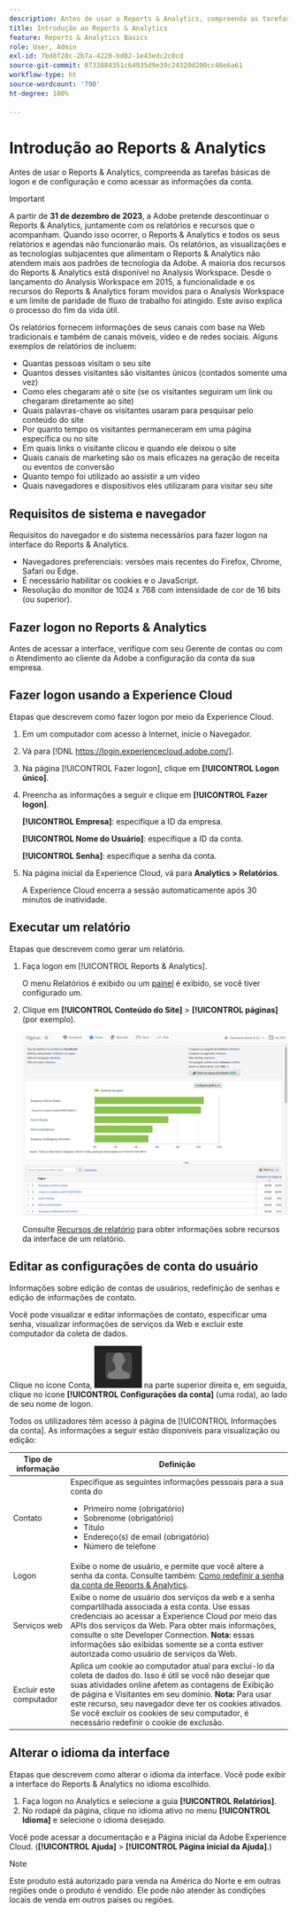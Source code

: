 ```yaml
---
description: Antes de usar o Reports & Analytics, compreenda as tarefas básicas de logon e de configuração e como acessar as informações da conta.
title: Introdução ao Reports & Analytics
feature: Reports & Analytics Basics
role: User, Admin
exl-id: 7bd8f28c-2b7a-4220-bd82-1e43edc2c0cd
source-git-commit: 0733884351c64935d9e39c24320d200cc46e6a61
workflow-type: ht
source-wordcount: '790'
ht-degree: 100%

---
```


# Introdução ao Reports &amp; Analytics

Antes de usar o Reports &amp; Analytics, compreenda as tarefas básicas de logon e de configuração e como acessar as informações da conta.

>[!IMPORTANT]
>A partir de **31 de dezembro de 2023**, a Adobe pretende descontinuar o Reports &amp; Analytics, juntamente com os relatórios e recursos que o acompanham. Quando isso ocorrer, o Reports &amp; Analytics e todos os seus relatórios e agendas não funcionarão mais. Os relatórios, as visualizações e as tecnologias subjacentes que alimentam o Reports &amp; Analytics não atendem mais aos padrões de tecnologia da Adobe. A maioria dos recursos do Reports &amp; Analytics está disponível no Analysis Workspace. Desde o lançamento do Analysis Workspace em 2015, a funcionalidade e os recursos do Reports &amp; Analytics foram movidos para o Analysis Workspace e um limite de paridade de fluxo de trabalho foi atingido. Este aviso explica o processo do fim da vida útil.

Os relatórios fornecem informações de seus canais com base na Web tradicionais e também de canais móveis, vídeo e de redes sociais. Alguns exemplos de relatórios de incluem:

* Quantas pessoas visitam o seu site
* Quantos desses visitantes são visitantes únicos (contados somente uma vez)
* Como eles chegaram até o site (se os visitantes seguiram um link ou chegaram diretamente ao site)
* Quais palavras-chave os visitantes usaram para pesquisar pelo conteúdo do site
* Por quanto tempo os visitantes permaneceram em uma página específica ou no site
* Em quais links o visitante clicou e quando ele deixou o site
* Quais canais de marketing são os mais eficazes na geração de receita ou eventos de conversão
* Quanto tempo foi utilizado ao assistir a um vídeo
* Quais navegadores e dispositivos eles utilizaram para visitar seu site

## Requisitos de sistema e navegador

Requisitos do navegador e do sistema necessários para fazer logon na interface do Reports &amp; Analytics.

* Navegadores preferenciais: versões mais recentes do Firefox, Chrome, Safari ou Edge.
* É necessário habilitar os cookies e o JavaScript.
* Resolução do monitor de 1024 x 768 com intensidade de cor de 16 bits (ou superior).

## Fazer logon no Reports &amp; Analytics

Antes de acessar a interface, verifique com seu Gerente de contas ou com o Atendimento ao cliente da Adobe a configuração da conta da sua empresa.

## Fazer logon usando a Experience Cloud

Etapas que descrevem como fazer logon por meio da Experience Cloud.

1. Em um computador com acesso à Internet, inicie o Navegador.
1. Vá para [!DNL https://login.experiencecloud.adobe.com/].
1. Na página [!UICONTROL Fazer logon], clique em **[!UICONTROL Logon único]**.
1. Preencha as informações a seguir e clique em **[!UICONTROL Fazer logon]**.

   **[!UICONTROL Empresa]**: especifique a ID da empresa.

   **[!UICONTROL Nome do Usuário]**: especifique a ID da conta.

   **[!UICONTROL Senha]**: especifique a senha da conta.
1. Na página inicial da Experience Cloud, vá para **Analytics > Relatórios**.

   A Experience Cloud encerra a sessão automaticamente após 30 minutos de inatividade.

## Executar um relatório

Etapas que descrevem como gerar um relatório.

1. Faça logon em [!UICONTROL Reports &amp; Analytics].

   O menu Relatórios é exibido ou um [painel](/help/analyze/reports-analytics/dashboard.md) é exibido, se você tiver configurado um.

1. Clique em **[!UICONTROL Conteúdo do Site]** > **[!UICONTROL páginas]** (por exemplo).

   ![](assets/pages_report.png)

   Consulte [Recursos de relatório](/help/analyze/reports-analytics/overview/report-overview.md) para obter informações sobre recursos da interface de um relatório.

## Editar as configurações de conta do usuário

Informações sobre edição de contas de usuários, redefinição de senhas e edição de informações de contato.

Você pode visualizar e editar informações de contato, especificar uma senha, visualizar informações de serviços da Web e excluir este computador da coleta de dados.

Clique no ícone Conta, ![](assets/account.png) na parte superior direita e, em seguida, clique no ícone **[!UICONTROL Configurações da conta]** (uma roda), ao lado de seu nome de logon.

Todos os utilizadores têm acesso à página de [!UICONTROL Informações da conta]. As informações a seguir estão disponíveis para visualização ou edição:

| Tipo de informação | Definição |
| --- | --- |
| Contato | Especifique as seguintes informações pessoais para a sua conta do<ul><li>Primeiro nome (obrigatório)</li><li>Sobrenome (obrigatório)</li><li>Título</li><li>Endereço(s) de email (obrigatório)</li><li>Número de telefone</li></ul> |
| Logon | Exibe o nome de usuário, e permite que você altere a senha da conta. Consulte também: [Como redefinir a senha da conta de Reports &amp; Analytics](https://experienceleague.adobe.com/docs/analytics/technotes/troubleshoot-login.html?lang=pt-BR). |
| Serviços web | Exibe o nome de usuário dos serviços da web e a senha compartilhada associada a esta conta. Use essas credenciais ao acessar a Experience Cloud por meio das APIs dos serviços da Web. Para obter mais informações, consulte o site Developer Connection. **Nota:** essas informações são exibidas somente se a conta estiver autorizada como usuário de serviços da Web. |
| Excluir este computador | Aplica um cookie ao computador atual para excluí-lo da coleta de dados do. Isso é útil se você não desejar que suas atividades online afetem as contagens de Exibição de página e Visitantes em seu domínio. **Nota:** Para usar este recurso, seu navegador deve ter os cookies ativados. Se você excluir os cookies de seu computador, é necessário redefinir o cookie de exclusão. |

## Alterar o idioma da interface

Etapas que descrevem como alterar o idioma da interface. Você pode exibir a interface do Reports &amp; Analytics no idioma escolhido.

1. Faça logon no Analytics e selecione a guia **[!UICONTROL Relatórios]**.
1. No rodapé da página, clique no idioma ativo no menu **[!UICONTROL Idioma]** e selecione o idioma desejado.

Você pode acessar a documentação e a Página inicial da Adobe Experience Cloud. (**[!UICONTROL Ajuda]** > **[!UICONTROL Página inicial da Ajuda]**.)

>[!NOTE]
>Este produto está autorizado para venda na América do Norte e em outras regiões onde o produto é vendido. Ele pode não atender às condições locais de venda em outros países ou regiões.

